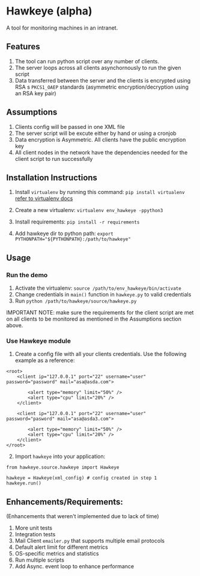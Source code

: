 # Hawkeye (alpha)
A tool for monitoring machines in an intranet. 

## Features
1. The tool can run python script over any number of clients. 
2. The server loops across all clients asynchornously to run the given
script
3. Data transferred between the server and the clients is encrypted using RSA
s `PKCS1_OAEP` standards (asymmetric encryption/decryption using an RSA key pair)

## Assumptions
1. Clients config will be passed in one XML file
2. The server script will be excute either by hand or using a cronjob
3. Data encryption is Asymmetric. All clients have the public encryption key
4. All client nodes in the network have the dependencies needed for the client script to run successfully

## Installation Instructions
1. Install `virtualenv` by running this command: `pip install virtualenv` [refer to virtualenv docs](https://virtualenv.pypa.io/en/stable/installation/)

2. Create a new virtualenv: `virtualenv env_hawkeye -ppython3`

3. Install requirements: `pip install -r requirements`

4. Add hawkeye dir to python path: `export PYTHONPATH="${PYTHONPATH}:/path/to/hawkeye"`

## Usage

### Run the demo
1. Activate the virtualenv: `source /path/to/env_hawkeye/bin/activate`
2. Change credentials in `main()` function in `hawkeye.py` to valid credentials
3. Run `python /path/to/hawkeye/source/hawkeye.py`

IMPORTANT NOTE: make sure the requirements for the client script are met on all clients to be monitored as mentioned in the Assumptions section above.

### Use Hawkeye module

1. Create a config file with all your clients credentials. Use the following example as a reference:
```
<root>
    <client ip="127.0.0.1" port="22" username="user" password="password" mail="asa@asda.com">

        <alert type="memory" limit="50%" />
        <alert type="cpu" limit="20%" />
    </client>

    <client ip="127.0.0.1" port="22" username="user" password="pasword" mail="asa@asda3.com">

        <alert type="memory" limit="50%" />
        <alert type="cpu" limit="20%" />
    </client>
</root>
```
2. Import `hawkeye` into your application:
```
from hawkeye.source.hawkeye import Hawkeye

hawkeye = Hawkeye(xml_config) # config created in step 1
hawkeye.run()

```

## Enhancements/Requirements:
(Enhancements that weren't implemented due to lack of time)

1. More unit tests
2. Integration tests
3. Mail Client `emailer.py` that supports multiple email protocols
4. Default alert limit for different metrics
5. OS-specific metrics and statistics
6. Run multiple scripts
7. Add Async. event loop to enhance performance
